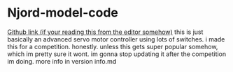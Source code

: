 # Njord-model-code
[Github link (if your reading this from the editor somehow)](https://github.com/Gammagamesprods/Njord-model-code)
this is just basically an advanced servo motor controller using lots of switches. i made this for a competition. 
honestly. unless this gets super popular somehow, which im pretty sure it wont. im gonna stop updating it after the competition im doing. more info in version info.md
